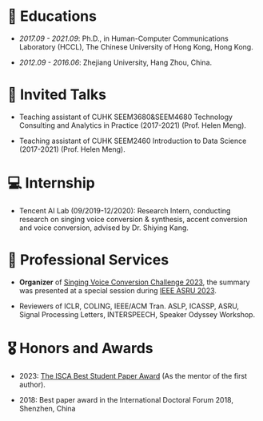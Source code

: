 
# 📖 Educations
- *2017.09 - 2021.09*: Ph.D., in Human-Computer Communications Laboratory (HCCL), The Chinese University of Hong Kong, Hong Kong.

- *2012.09 - 2016.06*: Zhejiang University, Hang Zhou, China.

# 💬 Invited Talks
- Teaching assistant of CUHK SEEM3680\&SEEM4680 Technology Consulting and Analytics in Practice (2017-2021) (Prof. Helen Meng).

- Teaching assistant of CUHK SEEM2460 Introduction to Data Science (2017-2021) (Prof. Helen Meng).

# 💻 Internship
-  Tencent AI Lab (09/2019-12/2020): Research Intern, conducting research on singing voice conversion \& synthesis, accent conversion and voice conversion, advised by Dr. Shiying Kang.


# 💬 Professional Services

- **Organizer** of [Singing Voice Conversion Challenge 2023](http://www.vc-challenge.org/), the summary was presented at a special session during [IEEE ASRU 2023](http://www.asru2023.org/).

- Reviewers of ICLR, COLING, IEEE/ACM Tran. ASLP, ICASSP, ASRU, Signal Processing Letters, INTERSPEECH, Speaker Odyssey Workshop.


# 🎖 Honors and Awards

- 2023: [The ISCA Best Student Paper Award](https://www.isca-speech.org/iscaweb/index.php/honors/awards#:~:text=Interspeech%202023%2C%20Dublin,Chao%20Weng%20and%20Helen%20Meng) (As the mentor of the first author).

- 2018: Best paper award in the International Doctoral Forum 2018, Shenzhen, China